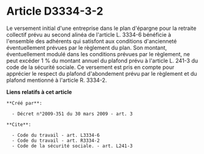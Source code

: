 # Article D3334-3-2

Le versement initial d'une entreprise dans le plan d'épargne pour la retraite collectif prévu au second alinéa de l'article
L. 3334-6 bénéficie à l'ensemble des adhérents qui satisfont aux conditions d'ancienneté éventuellement prévues par le
règlement du plan. Son montant, éventuellement modulé dans les conditions prévues par le règlement, ne peut excéder 1 % du
montant annuel du plafond prévu à l'article L. 241-3 du code de la sécurité sociale. Ce versement est pris en compte pour
apprécier le respect du plafond d'abondement prévu par le règlement et du plafond mentionné à l'article R. 3334-2.

**Liens relatifs à cet article**

	**Créé par**:

	  - Décret n°2009-351 du 30 mars 2009 - art. 3

	**Cite**:

	  - Code du travail - art. L3334-6
	  - Code du travail - art. R3334-2
	  - Code de la sécurité sociale. - art. L241-3
